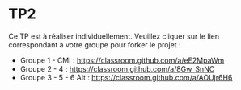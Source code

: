 # TP2

Ce TP est à réaliser individuellement. Veuillez cliquer sur le lien correspondant à votre groupe pour forker le projet :

* Groupe 1 - CMI : https://classroom.github.com/a/eE2MpaWm
* Groupe 2 - 4 : https://classroom.github.com/a/8Gw_SnNC
* Groupe 3 - 5 - 6 Alt : https://classroom.github.com/a/AOUjr6H6
